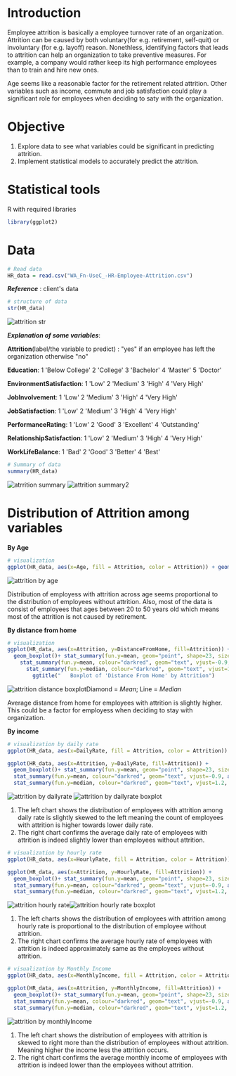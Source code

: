 # Introduction
Employee attrition is basically a employee turnover rate of an organization. Attrition can be caused by both voluntary(for e.g. retirement, self-quit) or involuntary (for e.g. layoff) reason. Nonethless, identifying factors that leads to attrition can help an organization to take preventive measures. For example, a company would rather keep its high performance employees than to train and hire new ones.

Age seems like a reasonable factor for the retirement related attrition. Other variables such as income, commute and job satisfaction could play a significant role for employees when deciding to saty with the organization.

# Objective
1. Explore data to see what variables could be significant in predicting attrition.
2. Implement statistical models to accurately predict the attrition.

# Statistical tools
R with required libraries
```r
library(ggplot2)
```

# Data
```r
# Read data
HR_data = read.csv("WA_Fn-UseC_-HR-Employee-Attrition.csv")
```
*__Reference__* : client's data

```r
# structure of data
str(HR_data)
```
![attrition str](https://user-images.githubusercontent.com/46609482/68713139-09514680-0552-11ea-8e6d-f1535c00eee9.PNG)

*__Explanation of some variables__*:

__Attrition__(label/the variable to predict) : "yes" if an employee has left the organization otherwise "no"
               
__Education__: 1 'Below College' 2 'College' 3 'Bachelor' 4 'Master' 5 'Doctor'

__EnvironmentSatisfaction__: 1 'Low' 2 'Medium' 3 'High' 4 'Very High'

__JobInvolvement__: 1 'Low' 2 'Medium' 3 'High' 4 'Very High'

__JobSatisfaction__: 1 'Low' 2 'Medium' 3 'High' 4 'Very High'

__PerformanceRating__: 1 'Low' 2 'Good' 3 'Excellent' 4 'Outstanding'

__RelationshipSatisfaction__: 1 'Low' 2 'Medium' 3 'High' 4 'Very High'

__WorkLifeBalance__: 1 'Bad' 2 'Good' 3 'Better' 4 'Best'

```r
# Summary of data
summary(HR_data)
```
![atrrition summary](https://user-images.githubusercontent.com/46609482/68715070-05bfbe80-0556-11ea-91ca-7a0ee1668071.PNG)
![attrition summary2](https://user-images.githubusercontent.com/46609482/68715093-0f492680-0556-11ea-8717-ccdd0ea4c52c.PNG)

# Distribution of Attrition among variables

__By Age__
```r
# visualization
ggplot(HR_data, aes(x=Age, fill = Attrition, color = Attrition)) + geom_histogram(binwidth=10, alpha=0.5)
```
![attrition by age](https://user-images.githubusercontent.com/46609482/68807690-1f780900-061d-11ea-8486-2c62e08826f4.PNG)

Distribution of employess with attrition across age seems proportional to the distribution of employees without attrition. Also, most of the data is consist of employees that ages between 20 to 50 years old which means most of the attrition is not caused by retirement.


__By distance from home__
```r
# visualization
ggplot(HR_data, aes(x=Attrition, y=DistanceFromHome, fill=Attrition)) + 
  geom_boxplot()+ stat_summary(fun.y=mean, geom="point", shape=23, size=4) +
    stat_summary(fun.y=mean, colour="darkred", geom="text", vjust=-0.9, aes( label=round(..y.., digits=1))) +
      stat_summary(fun.y=median, colour="darkred", geom="text", vjust=1.2, aes( label=round(..y.., digits=1))) +
        ggtitle("   Boxplot of 'Distance From Home' by Attrition")
```
![attrition distance boxplot](https://user-images.githubusercontent.com/46609482/68715329-9a2a2100-0556-11ea-92de-3b4544a7eec7.PNG)Diamond = *Mean*; Line = *Median*

Average distance from home for employees with attrition is slightly higher. This could be a factor for employess when deciding to stay with organization.

__By income__

```r
# visualization by daily rate
ggplot(HR_data, aes(x=DailyRate, fill = Attrition, color = Attrition)) + geom_histogram(binwidth=100,alpha=0.5)

ggplot(HR_data, aes(x=Attrition, y=DailyRate, fill=Attrition)) + 
  geom_boxplot()+ stat_summary(fun.y=mean, geom="point", shape=23, size=4) +
  stat_summary(fun.y=mean, colour="darkred", geom="text", vjust=-0.9, aes( label=round(..y.., digits=1))) +
  stat_summary(fun.y=median, colour="darkred", geom="text", vjust=1.2, aes( label=round(..y.., digits=1)))
```
![attrition by dailyrate](https://user-images.githubusercontent.com/46609482/68811423-77b30900-0625-11ea-8fc1-dca9078bd18b.PNG)      ![attrition by dailyrate boxplot](https://user-images.githubusercontent.com/46609482/68811618-ee500680-0625-11ea-8004-f73e331cc4fa.PNG)

1. The left chart shows the distribution of employees with attrition among daily rate is slightly skewed to the left meaning the count of employees with attrition is higher towards lower daily rate. 
2. The right chart confirms the average daily rate of employees with attrition is indeed slightly lower than employees without attrition.

```r
# visualization by hourly rate
ggplot(HR_data, aes(x=HourlyRate, fill = Attrition, color = Attrition)) + geom_histogram(binwidth=10,alpha=0.5)

ggplot(HR_data, aes(x=Attrition, y=HourlyRate, fill=Attrition)) + 
  geom_boxplot()+ stat_summary(fun.y=mean, geom="point", shape=23, size=4) +
  stat_summary(fun.y=mean, colour="darkred", geom="text", vjust=-0.9, aes( label=round(..y.., digits=1))) +
  stat_summary(fun.y=median, colour="darkred", geom="text", vjust=1.2, aes( label=round(..y.., digits=1)))
```
![attrition hourly rate](https://user-images.githubusercontent.com/46609482/69196151-82b4e000-0ae2-11ea-8ce9-53c71494f284.PNG)![attrition hourly rate boxplot](https://user-images.githubusercontent.com/46609482/69196228-b42dab80-0ae2-11ea-8e38-9e77afb96bd0.PNG)

1. The left charts shows the distribution of employees with attrition among hourly rate is proportional to the distribution of employee without attrition.
2. The right chart confirms the average hourly rate of employees with attrition is indeed approximately same as the employees without attrition.

```r
# visualization by Monthly Income
ggplot(HR_data, aes(x=MonthlyIncome, fill = Attrition, color = Attrition)) + geom_histogram(binwidth=1000,alpha=0.5)

ggplot(HR_data, aes(x=Attrition, y=MonthlyIncome, fill=Attrition)) + 
  geom_boxplot()+ stat_summary(fun.y=mean, geom="point", shape=23, size=4) +
  stat_summary(fun.y=mean, colour="darkred", geom="text", vjust=-0.9, aes( label=round(..y.., digits=1))) +
  stat_summary(fun.y=median, colour="darkred", geom="text", vjust=1.2, aes( label=round(..y.., digits=1)))
```
![attrition by monthlyIncome](https://user-images.githubusercontent.com/46609482/69382523-1cf45f80-0c6c-11ea-9d8e-276fb79d2a5b.PNG)

1. The left chart shows the distribution of employees with attrition is skewed to right more than the distribution of employees without attrition. Meaning higher the income less the attrition occurs.
2. The right chart confirms the average monthly income of employees with attrition is indeed lower than the employees without attrition.
